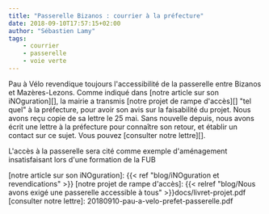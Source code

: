 ```yaml
---
title: "Passerelle Bizanos : courrier à la préfecture"
date: 2018-09-10T17:57:15+02:00
author: "Sébastien Lamy"
tags:
    - courrier
    - passerelle
    - voie verte
---
```


Pau à Vélo revendique toujours l'accessibilité de la passerelle entre Bizanos et
Mazères-Lezons. Comme indiqué dans [notre article sur son iNOguration][], la mairie a
transmis [notre projet de rampe d'accès][] "tel quel" à la préfecture, pour avoir
son avis sur la faisabilité du projet. Nous avons reçu copie de sa lettre le 25
mai. Sans nouvelle depuis, nous avons écrit une lettre à la préfecture pour 
connaître son retour, et établir un contact sur ce sujet. Vous pouvez 
[consulter notre lettre][].

L'accès à la passerelle sera cité comme exemple d'aménagement insatisfaisant 
lors d'une formation de la FUB

[notre article sur son iNOguration]: {{< ref "blog/iNOguration et revendications" >}}
[notre projet de rampe d'accès]: {{< relref "blog/Nous avons exigé une passerelle accessible à tous" >}}docs/livret-projet.pdf
[consulter notre lettre]: 20180910-pau-a-velo-prefet-passerelle.pdf
